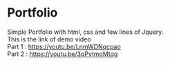 # Portfolio
Simple Portfolio with html, css and few lines of Jquery.
<br>
This is the link of demo video <br>
Part 1 : https://youtu.be/LnmWDNqcpao <br>
Part 2 : https://youtu.be/3qPvtmoMtqg
